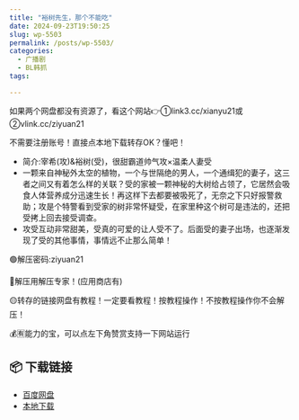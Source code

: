 ```yaml
---
title: "裕树先生，那个不能吃"
date: 2024-09-23T19:50:25
slug: wp-5503
permalink: /posts/wp-5503/
categories:
  - 广播剧
  - BL韩抓
tags:

---
```


如果两个网盘都没有资源了，看这个网站👉①link3.cc/xianyu21或②vlink.cc/ziyuan21

不需要注册账号！直接点本地下载转存OK？懂吧！

*   简介:宰希(攻)&裕树(受)，很甜霸道帅气攻×温柔人妻受
*   一颗来自神秘外太空的植物，一个与世隔绝的男人，一个通缉犯的妻子，这三者之间又有着怎么样的关联？受的家被一颗神秘的大树给占领了，它居然会吸食人体营养成分迅速生长！再这样下去都要被吸死了，无奈之下只好报警救助；攻是个特警看到受家的树非常怀疑受，在家里种这个树可是违法的，还把受拷上回去接受调查。
*   攻受互动非常甜美，受真的可爱的让人受不了。后面受的妻子出场，也逐渐发现了受的其他事情，事情远不止那么简单！

🟢解压密码:ziyuan21

🔵解压用解压专家！(应用商店有)

🟡转存的链接网盘有教程！一定要看教程！按教程操作！不按教程操作你不会解压！

💰🈶能力的宝，可以点左下角赞赏支持一下网站运行

## 📦 下载链接
- [百度网盘](https://blziyuan21.com/pay-download/5503?key=aa2caa2d35&down_id=0)
- [本地下载](https://blziyuan21.com/pay-download/5503?key=aa2caa2d35&down_id=1)

